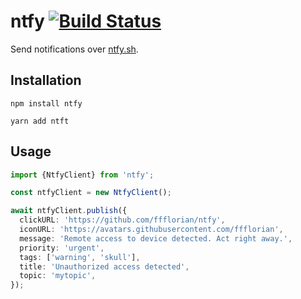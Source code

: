# ntfy [![Build Status](https://github.com/ffflorian/ntfy/workflows/Build/badge.svg)](https://github.com/ffflorian/ntfy/actions/)

Send notifications over [ntfy.sh](https://ntfy.sh).

## Installation

```
npm install ntfy
```

```
yarn add ntft
```

## Usage

```ts
import {NtfyClient} from 'ntfy';

const ntfyClient = new NtfyClient();

await ntfyClient.publish({
  clickURL: 'https://github.com/ffflorian/ntfy',
  iconURL: 'https://avatars.githubusercontent.com/ffflorian',
  message: 'Remote access to device detected. Act right away.',
  priority: 'urgent',
  tags: ['warning', 'skull'],
  title: 'Unauthorized access detected',
  topic: 'mytopic',
});
```
